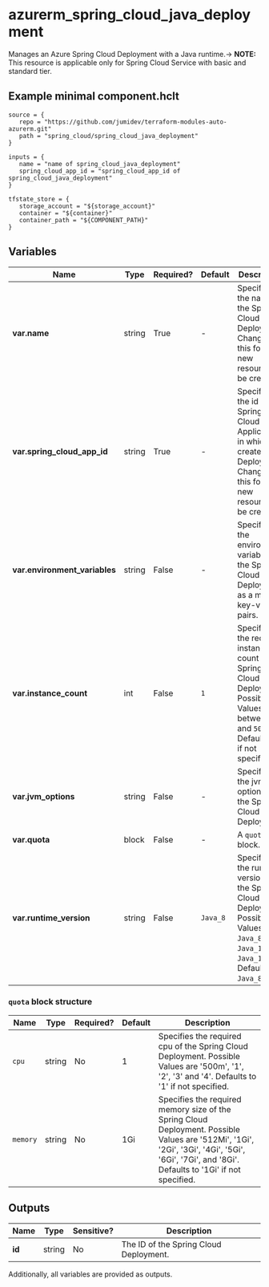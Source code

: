 # azurerm_spring_cloud_java_deployment

Manages an Azure Spring Cloud Deployment with a Java runtime.-> **NOTE:** This resource is applicable only for Spring Cloud Service with basic and standard tier.

## Example minimal component.hclt

```hcl
source = {
   repo = "https://github.com/jumidev/terraform-modules-auto-azurerm.git" 
   path = "spring_cloud/spring_cloud_java_deployment" 
}

inputs = {
   name = "name of spring_cloud_java_deployment" 
   spring_cloud_app_id = "spring_cloud_app_id of spring_cloud_java_deployment" 
}

tfstate_store = {
   storage_account = "${storage_account}" 
   container = "${container}" 
   container_path = "${COMPONENT_PATH}" 
}

```

## Variables

| Name | Type | Required? |  Default  |  Description |
| ---- | ---- | --------- |  ----------- | ----------- |
| **var.name** | string | True | -  |  Specifies the name of the Spring Cloud Deployment. Changing this forces a new resource to be created. | 
| **var.spring_cloud_app_id** | string | True | -  |  Specifies the id of the Spring Cloud Application in which to create the Deployment. Changing this forces a new resource to be created. | 
| **var.environment_variables** | string | False | -  |  Specifies the environment variables of the Spring Cloud Deployment as a map of key-value pairs. | 
| **var.instance_count** | int | False | `1`  |  Specifies the required instance count of the Spring Cloud Deployment. Possible Values are between `1` and `500`. Defaults to `1` if not specified. | 
| **var.jvm_options** | string | False | -  |  Specifies the jvm option of the Spring Cloud Deployment. | 
| **var.quota** | block | False | -  |  A `quota` block. | 
| **var.runtime_version** | string | False | `Java_8`  |  Specifies the runtime version of the Spring Cloud Deployment. Possible Values are `Java_8`, `Java_11` and `Java_17`. Defaults to `Java_8`. | 

### `quota` block structure

| Name | Type | Required? | Default | Description |
| ---- | ---- | --------- | ------- | ----------- |
| `cpu` | string | No | 1 | Specifies the required cpu of the Spring Cloud Deployment. Possible Values are '500m', '1', '2', '3' and '4'. Defaults to '1' if not specified. |
| `memory` | string | No | 1Gi | Specifies the required memory size of the Spring Cloud Deployment. Possible Values are '512Mi', '1Gi', '2Gi', '3Gi', '4Gi', '5Gi', '6Gi', '7Gi', and '8Gi'. Defaults to '1Gi' if not specified. |



## Outputs

| Name | Type | Sensitive? | Description |
| ---- | ---- | --------- | --------- |
| **id** | string | No  | The ID of the Spring Cloud Deployment. | 

Additionally, all variables are provided as outputs.
